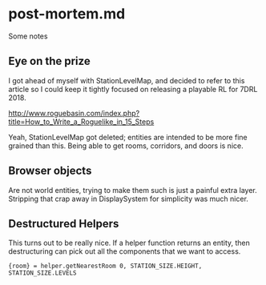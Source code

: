 # post-mortem.md
Some notes

## Eye on the prize
I got ahead of myself with StationLevelMap, and decided to refer
to this article so I could keep it tightly focused on releasing
a playable RL for 7DRL 2018.

http://www.roguebasin.com/index.php?title=How_to_Write_a_Roguelike_in_15_Steps

Yeah, StationLevelMap got deleted; entities are intended to be
more fine grained than this. Being able to get rooms, corridors,
and doors is nice.

## Browser objects
Are not world entities, trying to make them such is just a painful
extra layer. Stripping that crap away in DisplaySystem for simplicity
was much nicer.

## Destructured Helpers
This turns out to be really nice. If a helper function returns an
entity, then destructuring can pick out all the components that
we want to access.

    {room} = helper.getNearestRoom 0, STATION_SIZE.HEIGHT, STATION_SIZE.LEVELS
